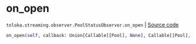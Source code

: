 # on_open
`toloka.streaming.observer.PoolStatusObserver.on_open` | [Source code](https://github.com/Toloka/toloka-kit/blob/v0.1.24/src/streaming/observer.py#L224)

```python
on_open(self, callback: Union[Callable[[Pool], None], Callable[[Pool], Awaitable[None]]])
```

